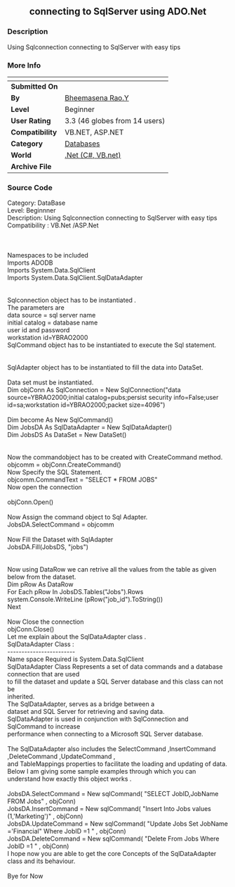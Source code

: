 ﻿<div align="center">

## connecting to SqlServer using ADO\.Net


</div>

### Description

Using Sqlconnection connecting to SqlServer with easy tips
 
### More Info
 


<span>             |<span>
---                |---
**Submitted On**   |
**By**             |[Bheemasena Rao\.Y](https://github.com/Planet-Source-Code/PSCIndex/blob/master/ByAuthor/bheemasena-rao-y.md)
**Level**          |Beginner
**User Rating**    |3.3 (46 globes from 14 users)
**Compatibility**  |VB\.NET, ASP\.NET
**Category**       |[Databases](https://github.com/Planet-Source-Code/PSCIndex/blob/master/ByCategory/databases__10-5.md)
**World**          |[\.Net \(C\#, VB\.net\)](https://github.com/Planet-Source-Code/PSCIndex/blob/master/ByWorld/net-c-vb-net.md)
**Archive File**   |[](https://github.com/Planet-Source-Code/bheemasena-rao-y-connecting-to-sqlserver-using-ado-net__10-236/archive/master.zip)





### Source Code

Category: DataBase <br>
Level: Beginnner <br>
Description: Using Sqlconnection connecting to SqlServer with easy tips <br>
Compatibility : VB.Net /ASP.Net<br>
<br>
<br><br>
Namespaces to be included <br>
Imports ADODB <br>
Imports System.Data.SqlClient <br>
Imports System.Data.SqlClient.SqlDataAdapter<br>
 <br><br>
Sqlconnection object has to be instantiated .<br>
The parameters are <br>
data source = sql server name<br>
initial catalog = database name<br>
user id and password <br>
workstation id=YBRAO2000 <br>
SqlCommand object has to be instantiated to execute the Sql statement.<br>
 <br><br>
SqlAdapter object has to be instantiated to fill the data into DataSet.<br>
 <br>
Data set must be instantiated.<br>
Dim objConn As SqlConnection = New SqlConnection("data source=YBRAO2000;initial catalog=pubs;persist security info=False;user id=sa;workstation id=YBRAO2000;packet size=4096")<br><br>
Dim become As New SqlCommand()<br>
Dim JobsDA As SqlDataAdapter = New SqlDataAdapter()<br>
Dim JobsDS As DataSet = New DataSet()<br>
 <br>
<br>
Now the commandobject has to be created with CreateCommand method.<br>
objcomm = objConn.CreateCommand()<br>
Now Specify the SQL Statement.<br>
objcomm.CommandText = "SELECT * FROM JOBS"<br>
Now open the connection <br><br>
objConn.Open()<br>
 <br>
Now Assign the command object to Sql Adapter.<br>
JobsDA.SelectCommand = objcomm<br>
<br>
Now Fill the Dataset with SqlAdapter<br>
JobsDA.Fill(JobsDS, "jobs")<br>
 <br>
 <br>
Now using DataRow we can retrive all the values from the table as given below from the dataset.<br>
Dim pRow As DataRow<br>
For Each pRow In JobsDS.Tables("Jobs").Rows <br>
system.Console.WriteLine (pRow("job_id").ToString()) <br>
Next <br>
 <br>
Now Close the connection <br>
objConn.Close() <br>
Let me explain about the SqlDataAdapter class .<br>
SqlDataAdapter Class : <br>
------------------------<br>
Name space Required is System.Data.SqlClient<br>
SqlDataAdapter Class Represents a set of data commands and a database connection that are used<br> to fill the dataset and update a SQL Server database and this class can not be <br>inherited.<br>
The SqlDataAdapter, serves as a bridge between a <br>dataset and SQL Server for retrieving and saving data.<br>
SqlDataAdapter is used in conjunction with SqlConnection and SqlCommand to increase <br>performance when connecting to a Microsoft SQL Server database. <br><br>
The SqlDataAdapter also includes the SelectCommand ,InsertCommand ,DeleteCommand ,UpdateCommand , <br>and TableMappings properties to facilitate the loading and updating of data.<br>
Below I am giving some sample examples through which you can understand how exactly this object works .<br><br>
JobsDA.SelectCommand = New sqlCommand( "SELECT JobID,JobName FROM Jobs" , objConn)<br>
JobsDA.InsertCommand = New sqlCommand( "Insert Into Jobs values (1,'Marketing')" , objConn)<br>
JobsDA.UpdateCommand = New sqlCommand( "Update Jobs Set JobName ='Financial" Where JobID =1 " , objConn)<br>
JobsDA.DeleteCommand = New sqlCommand( "Delete From Jobs Where JobID =1 " , objConn)<br>
I hope now you are able to get the core Concepts of the SqlDataAdapter class and its behaviour.<br><br>
Bye for Now<br>


